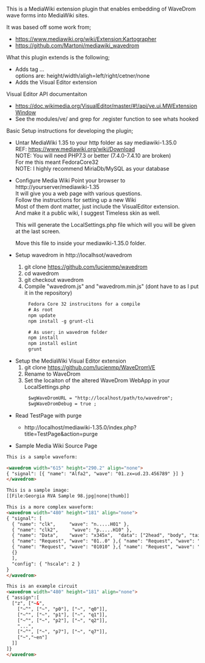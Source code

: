 
This is a MediaWiki extension plugin that enables embedding of WaveDrom wave forms into MediaWiki sites.

It was based off some work from;
  * https://www.mediawiki.org/wiki/Extension:Kartographer
  * https://github.com/Martoni/mediawiki_wavedrom


What this plugin extends is the following;
* Adds tag <wavedrom options=value> ... </wavedrom>  
   options are:  height/width/aligh=left/right/cetner/none
* Adds the Visual Editor extension

Visual Editor API documentaiton
 * https://doc.wikimedia.org/VisualEditor/master/#!/api/ve.ui.MWExtensionWindow
 * See the modules/ve/ and grep for .register function to see whats hooked

Basic Setup instructions for developing the plugin;
* Untar MediaWiki 1.35 to your http folder as say mediawiki-1.35.0  
   REF: https://www.mediawiki.org/wiki/Download  
   NOTE: You will need PHP7.3 or better (7.4.0-7.4.10 are broken)  
         For me this meant FedoraCore32  
   NOTE: I highly recommend MiriaDb/MySQL as your database  
   
* Configure Media Wiki
   Point your browser to htttp://yourserver/mediawiki-1.35  
   It will give you a web page with various questions.  
   Follow the instructions for setting up a new Wiki  
   Most of them dont matter, just include the VisualEditor extension.  
   And make it a public wiki, I suggest Timeless skin as well.  
     
   This will generate the LocalSettings.php file which will you will be given at the last screen.  
   
   Move this file to inside your mediawiki-1.35.0 folder.  
   
   
* Setup wavedrom in http://localhsot/wavedrom
   1. git clone https://github.com/lucienmp/wavedrom
   2. cd wavedrom
   3. git checkout wavedrom
   4. Compile "wavedrom.js" and "wavedrom.min.js" (dont have to as I put it in the repository)
```html
        Fedora Core 32 instrucitons for a compile
        # As root
        npm update
        npm install -g grunt-cli

        # As user; in wavedrom folder
        npm install
        npm install eslint
        grunt
```

* Setup the MediaWiki Visual Editor extension
    1. git clone https://github.com/lucienmp/WaveDromVE
    2. Rename to WaveDrom
    3. Set the locaiton of the altered WaveDrom WebApp in your LocalSettings.php
```html
        $wgWaveDromURL = "http://localhost/path/to/wavedrom";
        $wgWaveDromDebug = true ;
```

* Read TestPage with purge
  - http://localhost/mediawiki-1.35.0/index.php?title=TestPage&action=purge


* Sample Media Wiki Source Page

```html
This is a sample waveform:

<wavedrom width="615" height="290.2" align="none">
{ "signal": [{ "name": "Alfa2", "wave": "01.zx=ud.23.456789" }] }
</wavedrom>

This is a sample image:
[[File:Georgia RVA Sample 98.jpg|none|thumb]]

This is a more complex waveform:
<wavedrom width="480" height="181" align="none">
{ "signal": [
  { "name": "clk",     "wave": "n.....H01" }, 
  { "name": "clk2",     "wave": "p.....H10" }, 
  { "name": "Data",    "wave": "x345x",  "data": ["2head", "body", "tail"] },
  { "name": "Request", "wave": "01..0" },{ "name": "Request", "wave": "01..0" },
  { "name": "Request", "wave": "01010" },{ "name": "Request", "wave": "01..0" },
  {}
  ],
  "config": { "hscale": 2 } 
}
</wavedrom>

This is an example circuit
<wavedrom width="480" height="181" align="none">
{ "assign":[
  ["z", ["~&",
    ["~^", ["~", "p0"], ["~", "q0"]],
    ["~^", ["~", "p1"], ["~", "q1"]],
    ["~^", ["~", "p2"], ["~", "q2"]],
    "...",
    ["~^", ["~", "p7"], ["~", "q7"]],
    ["~","~en"]
  ]]
]}
</wavedrom>

```
